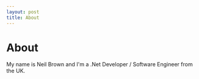 ```yaml
---
layout: post
title: About
---
```

# About

My name is Neil Brown and I'm a .Net Developer / Software Engineer from the UK.

